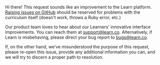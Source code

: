 Hi there! This request sounds like an improvement to the Learn platform.
[Raising issues on
GitHub](http://help.learn.co/improving-learn/contributing-to-lessons/raising-an-issue-with-a-lab-or-lesson)
should be reserved for problems with the curriculum itself (doesn't work,
throws a Ruby error, etc.)

Our product team loves to hear about our Learners' innovative interface
improvements. You can reach them at support@learn.co. Alternatively, if Learn
is misbehaving, please direct your bug report to bugs@learn.co.

If, on the other hand, we've misunderstood the purpose of this request, please
re-open this issue, provide any additional information you can, and we will try to discern a proper path to resolution.

